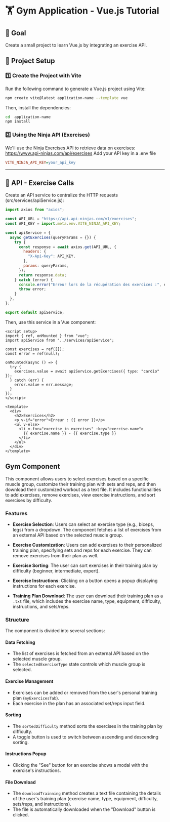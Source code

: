 # 🏋️ Gym Application - Vue.js Tutorial
## 📌 Goal
Create a small project to learn Vue.js by integrating an exercise API.

## 🚀 Project Setup
### 1️⃣ Create the Project with Vite
Run the following command to generate a Vue.js project using Vite:  
```sh
npm create vite@latest application-name --template vue
```
Then, install the dependencies:
```sh
cd  application-name
npm install
```
### 2️⃣ Using the Ninja API (Exercises)
We'll use the Ninja Exercises API to retrieve data on exercises:
https://www.api-ninjas.com/api/exercises
Add your API key in a .env file
```ini
VITE_NINJA_API_KEY=your_api_key
```

---------------------------------------------------------

## 🔌 API - Exercise Calls
Create an API service to centralize the HTTP requests (src/services/apiService.js):
```javascript
import axios from "axios";

const API_URL = "https://api.api-ninjas.com/v1/exercises";
const API_KEY = import.meta.env.VITE_NINJA_API_KEY; 

const apiService = {
  async getExercises(queryParams = {}) {
    try {
      const response = await axios.get(API_URL, {
        headers: {
          "X-Api-Key": API_KEY, 
        },
        params: queryParams, 
      });
      return response.data;
    } catch (error) {
      console.error("Erreur lors de la récupération des exercices :", error);
      throw error;
    }
  },
};

export default apiService;

```
Then, use this service in a Vue component:
```vue
<script setup>
import { ref, onMounted } from "vue";
import apiService from "../services/apiService";

const exercises = ref([]);
const error = ref(null);

onMounted(async () => {
  try {
    exercises.value = await apiService.getExercises({ type: "cardio" });
  } catch (err) {
    error.value = err.message;
  }
});
</script>

<template>
  <div>
    <h2>Exercices</h2>
    <p v-if="error">Erreur : {{ error }}</p>
    <ul v-else>
      <li v-for="exercise in exercises" :key="exercise.name">
        {{ exercise.name }} - {{ exercise.type }}
      </li>
    </ul>
  </div>
</template>

```

## Gym Component

This component allows users to select exercises based on a specific muscle group, customize their training plan with sets and reps, and then download their customized workout as a text file. It includes functionalities to add exercises, remove exercises, view exercise instructions, and sort exercises by difficulty.

### Features

- **Exercise Selection**: Users can select an exercise type (e.g., biceps, legs) from a dropdown. The component fetches a list of exercises from an external API based on the selected muscle group.

- **Exercise Customization**: Users can add exercises to their personalized training plan, specifying sets and reps for each exercise. They can remove exercises from their plan as well.

- **Exercise Sorting**: The user can sort exercises in their training plan by difficulty (beginner, intermediate, expert).

- **Exercise Instructions**: Clicking on a button opens a popup displaying instructions for each exercise.

- **Training Plan Download**: The user can download their training plan as a `.txt` file, which includes the exercise name, type, equipment, difficulty, instructions, and sets/reps.

### Structure

The component is divided into several sections:

#### Data Fetching

- The list of exercises is fetched from an external API based on the selected muscle group.
- The `selectedExerciseType` state controls which muscle group is selected.

#### Exercise Management

- Exercises can be added or removed from the user's personal training plan (`myExercicesTab`).
- Each exercise in the plan has an associated set/reps input field.

#### Sorting

- The `sortedDifficulty` method sorts the exercises in the training plan by difficulty.
- A toggle button is used to switch between ascending and descending sorting.

#### Instructions Popup

- Clicking the "See" button for an exercise shows a modal with the exercise's instructions.

#### File Download

- The `downloadTrainning` method creates a text file containing the details of the user's training plan (exercise name, type, equipment, difficulty, sets/reps, and instructions).
- The file is automatically downloaded when the "Download" button is clicked.

